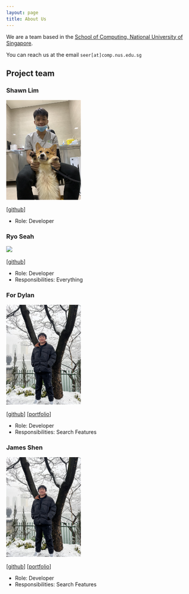 ```yaml
---
layout: page
title: About Us
---
```


We are a team based in the [School of Computing, National University of Singapore](http://www.comp.nus.edu.sg).

You can reach us at the email `seer[at]comp.nus.edu.sg`

## Project team

### Shawn Lim

<img src="images/shawn.png" width="200px">

[[github](https://github.com/shawnnlimm)]

* Role: Developer

### Ryo Seah

<img src="images/ryo.png" width="200px">

[[github](http://github.com/Ryo-Seah)]

* Role: Developer
* Responsibilities: Everything

### For Dylan

<img src="images/shamesjen.png" width="200px">

[[github](http://github.com/shamesjen)] [[portfolio](team/johndoe.md)]

* Role: Developer
* Responsibilities: Search Features

### James Shen

<img src="images/shamesjen.png" width="200px">

[[github](http://github.com/shamesjen)] [[portfolio](team/johndoe.md)]

* Role: Developer
* Responsibilities: Search Features
